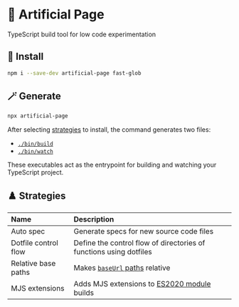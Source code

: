 # 🦾 Artificial Page

TypeScript build tool for low code experimentation

## 🏁 Install

```bash
npm i --save-dev artificial-page fast-glob
```

## 🪄 Generate

```bash
npx artificial-page
```

After selecting [strategies](#strategies) to install, the command generates two files:

  * [`./bin/build`](docs/build.md)
  * [`./bin/watch`](docs/watch.md)

These executables act as the entrypoint for building and watching your TypeScript project.

## ♟️ Strategies

| Name | Description |
| :--- | :--- |
| Auto spec | Generate specs for new source code files |
| Dotfile control flow | Define the control flow of directories of functions using dotfiles |
| Relative base paths | Makes [`baseUrl` paths](https://www.typescriptlang.org/tsconfig#baseUrl) relative |
| MJS extensions | Adds MJS extensions to [ES2020 module](https://www.typescriptlang.org/tsconfig#module) builds |